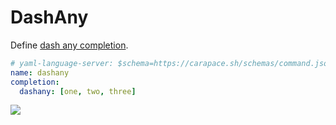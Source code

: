 # DashAny

Define [dash any completion](https://rsteube.github.io/carapace/carapace/gen/dashAnyCompletion.html).

```yaml
# yaml-language-server: $schema=https://carapace.sh/schemas/command.json
name: dashany
completion:
  dashany: [one, two, three]
```

![](dashany.cast)
